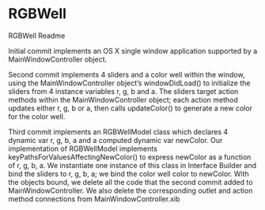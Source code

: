 # RGBWell

RGBWell Readme

Initial commit implements an OS X single window application supported by a MainWindowController object.

Second commit implements 4 sliders and a color well within the window, using the MainWindowController object’s windowDidLoad() to initialize the sliders from 4 instance variables r, g, b and a. The sliders target action methods within the MainWindowController object; each action method updates either r, g, b or a, then calls updateColor() to generate a new color for the color well.

Third commit implements an RGBWellModel class which declares 4 dynamic var r, g, b, a and a computed dynamic var newColor. Our implementation of RGBWellModel implements keyPathsForValuesAffectingNewColor() to express newColor as a function of r, g, b, a. We instantiate one instance of this class in Interface Builder and bind the sliders to r, g, b, a; we bind the color well color to newColor. With the objects bound, we delete all the code that the second commit added to MainWindowController. We also delete the corresponding outlet and action method connections from MainWindowController.xib
